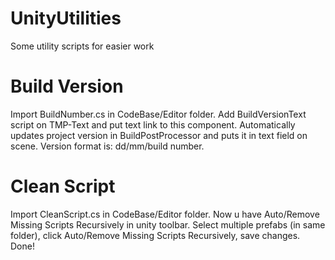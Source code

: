 # UnityUtilities

Some utility scripts for easier work

# Build Version
Import BuildNumber.cs in CodeBase/Editor folder.
Add BuildVersionText script on TMP-Text and put text link to this component. Automatically updates project version in BuildPostProcessor and puts it in text field on scene. Version format is: dd/mm/build number. 

# Clean Script
Import CleanScript.cs in CodeBase/Editor folder.
Now u have Auto/Remove Missing Scripts Recursively in unity toolbar. Select multiple prefabs (in same folder), click Auto/Remove Missing Scripts Recursively, save changes. Done!
